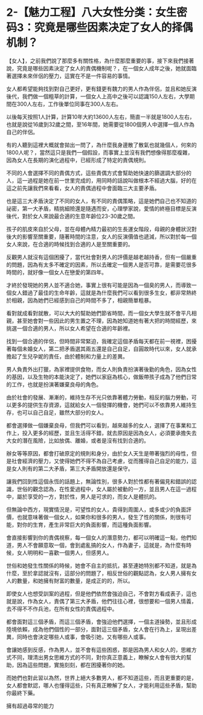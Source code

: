 # 2-【魅力工程】八大女性分类：女生密码3：究竟是哪些因素决定了女人的择偶机制？

【女人】，之前我們說了那麼多有關性格，為什麼那麼重要的事，接下來我們接著說，究竟是哪些因素決定了女人的責偶機制呢？，在一個女人成年之後，她就面臨著選擇未來伴侶的壓力，這實在不是一件容易的事情。

女人都希望能夠找到對自己更好，更有錢更有魏力的男人作為伴侶，並且和她反演後代，我們做一個粗草的計算，一個女人上高中之後可以認識150人左右，大學期間在300人左右，工作後單位同事在300人左右。

以後每天按照1人計算，計算10年大約13600人左右，簡直一半就是1800人左右，也就是說從16歲到32歲之間，至16年間，她需要從1800個男人中選擇一個人作為自己的伴侶。

有的人聽到這裡大概就會拋出一問了，為什麼我身邊散了散氣也就幾個人，何來的1800人呢？，當然這只是我們一個假設，而事實上並沒有我們想像得那麼複雜，因為女人在長期的演化過程中，已經形成了特定的責偶規則。

不同的人會選擇不同的責偶方式，這些責偶方式會幫助她快速的篩選調大部分的人，這一過程是她在前一世里完成的，用同時的話說叫做根本不經過大腦，好的在這之前先讓我們來看看，女人的責偶過程中會面臨三大主要矛盾。

也是這三大矛盾決定了不同的女人，有不同的責偶策略，這是她們自己也不知道的祕密，第一大矛盾，精挑細險還是隨遇而安，心理學家說，愛情的終極目標是反演後代，對於女人來說最合適的生意年齡位23-30歲之間。

孩子的肌皮來自於父母，並在母體內精力最初的生長運女階段，母親的身體狀況對後大的影響至關重要，隨著時間的注意，女人的反演價值也遞減，所以對於每一個女人來說，在合適的時候找到合適的人是至關重要的。

反觀男人就沒有這個困擾了，當代社會對男人的評價是越老越持香，但有一個嚴重的問題，因為有太多不確定的因素，所以去確定一個男人是否可靠，是需要花很多時間的，就好像一個女人在戀愛的第四年。

才終於發現她的男人並不適合她，事實上很有可能是因為一個臭的男人，而導致一個女人錯過了最佳的生命年齡，這就是為什麼我們可以看到很多生女，都非常熱終於相親，因為她們已經感到自己的時間不多了，相親簡單粗暴。

看對就成看對就散，可以大大的幫助她們節省時間，而一個女大學生就不會平凡相親，甚至她會對一些因此的男生置之不理，因為她知道她有著大把的時間經歷，來挑選一個合適的男人，所以女人希望在合適的年齡裡。

找到一個合適的伴侶，但時間非常緊迫，我確定這個矛盾每天都在前一視裡，困擾著每個未婚女人，第二把矛盾選其兩五還是自己自足，自圓故時代以來，女人就承擔起了生兒孕妮的責任，由於體制和力量上的差異。

男人負責外出打獵，為家裡提供食物，而女人則負責扮演著後勤的角色，因為女性的基因，以及生物的本能決定了，她們以家庭為核心，做飯帶孩子成為了他們日常的工作，也就是扮演著嫌棄良母的角色。

由於社會的發展、漸漸的，維持生存不光只依靠著體力勞動，相反的腦力勞動，可以更多的提供生存資源，這就給女人一個發揮的機會，她們可以不依靠男人維持生存，也可以自己自足，雖然大部分的女人。

都會選擇做一個嫌棄良母，但我們可以看到，越來越多的女人，選擇了在事業和工作上，投入更多的經歷，並且生活得不錯，就去原因是因為女人，必須要承擔失去大女的潛在風險，比如放偶、離婚，或者是沒有找到合適的。

辦女等等原因，都會打破原定的規則和身分，由於女人天生是帶著強烈的母性，但是社會經濟的壓力，又使得她們不得不為自己考慮，從而獲得自己自足的能力，這是女人則有的第二大矛盾，第三大矛盾開放還是保守。

讓我們回到性這個永恆的話題上，無論性別，很多人對於性都有著偏見和錯誤的認識，世俗的觀念認為，在性愛過程中，女人屬於被動的一方，並且男人在這一過程中，屬於享受的一方，對於性，男人是可求的，而女人是體抗的。

但無論中西方，現實情況是，可望性的女人，貴得到周圍人，或多或少的負面評價，也就意味著做一個女人，如果你和很多的男人，發生了性的關係，則很有可能，對你的生育，產生非常巨大的負面影響，而這種負面影響。

會直接影響到你的責偶視察，每一個女人的潛意勢力，都可以明確這一點，他們知道，男人不會願意取一個，會到處亂搞的女人，作為妻子，這就是，為什麼有時候，女人明明和一喜歡一個男人，但感男人。

世俗和她發生性關係的時候，她會不自主的抵抗，甚至連她特別都不知道，就是為什麼，至於拿認就沒有，這部分的問題了，相反世俗的觀點認為，女人男人擁有女人的數量，和她擁有財富的數量，是成正的的，所以。

即使女人也想受訓案的過程，但是他們依然會強迫自己，不會對方看成表子，這也就是說，作為女人，責偶了第三大矛盾，他們往往心裡，很想要和一個男人情義，去不得不不作兵池，在所有女性的責偶過程中。

都會面對這三個矛盾，而這三個矛盾，會強迫他們選擇，一個主道操勢，並且形成陸境依賴，成為他們個性的一部分，面對這三個矛盾，女人會在行為上，呈現出差異，同時也會決定哪些人或事，會吸引她，又有哪些人或事。

會讓她感到反感，作為男人，並不會有這些困惑，那是因為男人和女人的，思維方式不同，理清出男女思維方式的不同，對你真正意義上，瞭解女人會有很大的幫助，因為這些問題，實施刻刻，都在困擾著你的她。

而她們也對此習以為然，世界上絕大多數男人，都不知道這些，而且更重要的是，女人都會默認，哪人也懂得這些，只有真正瞭解了女人，才能利用這些矛盾，幫助你最終下藥。

擁有超過尋常的能力